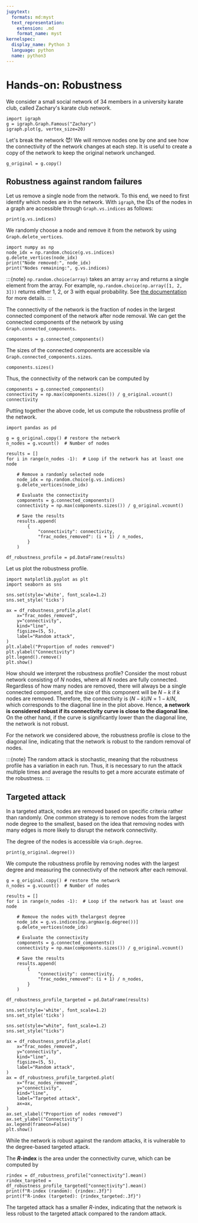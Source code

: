 ```yaml
---
jupytext:
  formats: md:myst
  text_representation:
    extension: .md
    format_name: myst
kernelspec:
  display_name: Python 3
  language: python
  name: python3
---
```


# Hands-on: Robustness

We consider a small social network of 34 members in a university karate club, called Zachary's karate club network.
```{code-cell} ipython3
import igraph
g = igraph.Graph.Famous("Zachary")
igraph.plot(g, vertex_size=20)
```

Let's break the network 😈!
We will remove nodes one by one and see how the connectivity of the network changes at each step.
It is useful to create a copy of the network to keep the original network unchanged.

```{code-cell} ipython3
g_original = g.copy()
```

## Robustness against random failures

Let us remove a single node from the network. To this end, we need to first identify which nodes are in the network. With `igraph`, the IDs of the nodes in a graph are accessible through `Graph.vs.indices` as follows:
```{code-cell} ipython3
print(g.vs.indices)
```

We randomly choose a node and remove it from the network by using `Graph.delete_vertices`.

```{code-cell} ipython3
import numpy as np
node_idx = np.random.choice(g.vs.indices)
g.delete_vertices(node_idx)
print("Node removed:", node_idx)
print("Nodes remaining:", g.vs.indices)
```

:::{note}
`np.random.choice(array)` takes an array `array` and returns a single element from the array.
For example, `np.random.choice(np.array([1, 2, 3]))` returns either 1, 2, or 3 with equal probability.
See [the documentation](https://numpy.org/doc/stable/reference/random/generated/numpy.random.choice.html) for more details.
:::

The connectivity of the network is the fraction of nodes in the largest connected component of the network after node removal.
We can get the connected components of the network by using `Graph.connected_components`.
```{code-cell} ipython3
components = g.connected_components()
```
The sizes of the connected components are accessible via `Graph.connected_components.sizes`.
```{code-cell} ipython3
components.sizes()
```
Thus, the connectivity of the network can be computed by
```{code-cell} ipython3
components = g.connected_components()
connectivity = np.max(components.sizes()) / g_original.vcount()
connectivity
```

Putting together the above code, let us compute the robustness profile of the network.

```{code-cell} ipython3
import pandas as pd

g = g_original.copy() # restore the network
n_nodes = g.vcount()  # Number of nodes

results = []
for i in range(n_nodes -1):  # Loop if the network has at least one node

    # Remove a randomly selected node
    node_idx = np.random.choice(g.vs.indices)
    g.delete_vertices(node_idx)

    # Evaluate the connectivity
    components = g.connected_components()
    connectivity = np.max(components.sizes()) / g_original.vcount()

    # Save the results
    results.append(
        {
            "connectivity": connectivity,
            "frac_nodes_removed": (i + 1) / n_nodes,
        }
    )

df_robustness_profile = pd.DataFrame(results)
```

Let us plot the robustness profile.

```{code-cell} ipython3
import matplotlib.pyplot as plt
import seaborn as sns

sns.set(style='white', font_scale=1.2)
sns.set_style('ticks')

ax = df_robustness_profile.plot(
    x="frac_nodes_removed",
    y="connectivity",
    kind="line",
    figsize=(5, 5),
    label="Random attack",
)
plt.xlabel("Proportion of nodes removed")
plt.ylabel("Connectivity")
plt.legend().remove()
plt.show()
```

How should we interpret the robustness profile? Consider the most robust network consisting of $N$ nodes, where all $N$ nodes are fully connected. Regardless of how many nodes are removed, there will always be a single connected component, and the size of this component will be $N-k$ if $k$ nodes are removed. Therefore, the connectivity is $(N-k)/N=1-k/N$, which corresponds to the diagonal line in the plot above.
Hence, **a network is considered robust if its connectivity curve is close to the diagonal line**.
On the other hand, if the curve is significantly lower than the diagonal line, the network is not robust.

For the network we considered above, the robustness profile is close to the diagonal line, indicating that the network is robust to the random removal of nodes.

:::{note}
The random attack is stochastic, meaning that the robustness profile has a variation in each run. Thus, it is necessary to run the attack multiple times and average the results to get a more accurate estimate of the robustness.
:::

## Targeted attack

In a targeted attack, nodes are removed based on specific criteria rather than randomly.
One common strategy is to remove nodes from the largest node degree to the smallest, based on the idea that removing nodes with many edges is more likely to disrupt the network connectivity.

The degree of the nodes is accessible via `Graph.degree`.
```{code-cell} ipython3
print(g_original.degree())
```

We compute the robustness profile by removing nodes with the largest degree and measuring the connectivity of the network after each removal.

```{code-cell} ipython3
g = g_original.copy() # restore the network
n_nodes = g.vcount()  # Number of nodes

results = []
for i in range(n_nodes -1):  # Loop if the network has at least one node

    # Remove the nodes with thelargest degree
    node_idx = g.vs.indices[np.argmax(g.degree())]
    g.delete_vertices(node_idx)

    # Evaluate the connectivity
    components = g.connected_components()
    connectivity = np.max(components.sizes()) / g_original.vcount()

    # Save the results
    results.append(
        {
            "connectivity": connectivity,
            "frac_nodes_removed": (i + 1) / n_nodes,
        }
    )

df_robustness_profile_targeted = pd.DataFrame(results)
```

```{code-cell} ipython3
sns.set(style='white', font_scale=1.2)
sns.set_style('ticks')

sns.set(style="white", font_scale=1.2)
sns.set_style("ticks")

ax = df_robustness_profile.plot(
    x="frac_nodes_removed",
    y="connectivity",
    kind="line",
    figsize=(5, 5),
    label="Random attack",
)
ax = df_robustness_profile_targeted.plot(
    x="frac_nodes_removed",
    y="connectivity",
    kind="line",
    label="Targeted attack",
    ax=ax,
)
ax.set_xlabel("Proportion of nodes removed")
ax.set_ylabel("Connectivity")
ax.legend(frameon=False)
plt.show()
```

While the network is robust against the random attacks, it is vulnerable to the degree-based targeted attack.

The **$R$-index** is the area under the connectivity curve, which can be computed by

```{code-cell} ipython3
rindex = df_robustness_profile["connectivity"].mean()
rindex_targeted = df_robustness_profile_targeted["connectivity"].mean()
print(f"R-index (random): {rindex:.3f}")
print(f"R-index (targeted): {rindex_targeted:.3f}")
```

The targeted attack has a smaller $R$-index, indicating that the network is less robust to the targeted attack compared to the random attack.